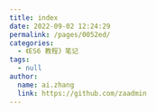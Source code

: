 ```yaml
---
title: index
date: 2022-09-02 12:24:29
permalink: /pages/0052ed/
categories: 
  - 《ES6 教程》笔记
tags: 
  - null
author: 
  name: ai.zhang
  link: https://github.com/zaadmin
---
```

